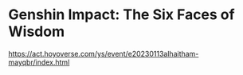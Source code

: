 # Genshin Impact: The Six Faces of Wisdom
https://act.hoyoverse.com/ys/event/e20230113alhaitham-mayqbr/index.html